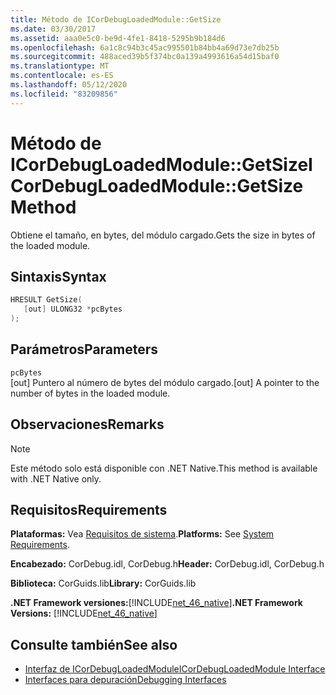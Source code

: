```yaml
---
title: Método de ICorDebugLoadedModule::GetSize
ms.date: 03/30/2017
ms.assetid: aaa0e5c0-be9d-4fe1-8418-5295b9b184d6
ms.openlocfilehash: 6a1c8c94b3c45ac995501b84bb4a69d73e7db25b
ms.sourcegitcommit: 488aced39b5f374bc0a139a4993616a54d15baf0
ms.translationtype: MT
ms.contentlocale: es-ES
ms.lasthandoff: 05/12/2020
ms.locfileid: "83209856"
---
```

# <a name="icordebugloadedmodulegetsize-method"></a><span data-ttu-id="d8fb2-102">Método de ICorDebugLoadedModule::GetSize</span><span class="sxs-lookup"><span data-stu-id="d8fb2-102">ICorDebugLoadedModule::GetSize Method</span></span>
<span data-ttu-id="d8fb2-103">Obtiene el tamaño, en bytes, del módulo cargado.</span><span class="sxs-lookup"><span data-stu-id="d8fb2-103">Gets the size in bytes of the loaded module.</span></span>  
  
## <a name="syntax"></a><span data-ttu-id="d8fb2-104">Sintaxis</span><span class="sxs-lookup"><span data-stu-id="d8fb2-104">Syntax</span></span>  
  
```cpp  
HRESULT GetSize(  
   [out] ULONG32 *pcBytes  
);  
```  
  
## <a name="parameters"></a><span data-ttu-id="d8fb2-105">Parámetros</span><span class="sxs-lookup"><span data-stu-id="d8fb2-105">Parameters</span></span>  
 `pcBytes`  
 <span data-ttu-id="d8fb2-106">[out] Puntero al número de bytes del módulo cargado.</span><span class="sxs-lookup"><span data-stu-id="d8fb2-106">[out] A pointer to the number of bytes in the loaded module.</span></span>  
  
## <a name="remarks"></a><span data-ttu-id="d8fb2-107">Observaciones</span><span class="sxs-lookup"><span data-stu-id="d8fb2-107">Remarks</span></span>  
  
> [!NOTE]
> <span data-ttu-id="d8fb2-108">Este método solo está disponible con .NET Native.</span><span class="sxs-lookup"><span data-stu-id="d8fb2-108">This method is available with .NET Native only.</span></span>  
  
## <a name="requirements"></a><span data-ttu-id="d8fb2-109">Requisitos</span><span class="sxs-lookup"><span data-stu-id="d8fb2-109">Requirements</span></span>  
 <span data-ttu-id="d8fb2-110">**Plataformas:** Vea [Requisitos de sistema](../../get-started/system-requirements.md).</span><span class="sxs-lookup"><span data-stu-id="d8fb2-110">**Platforms:** See [System Requirements](../../get-started/system-requirements.md).</span></span>  
  
 <span data-ttu-id="d8fb2-111">**Encabezado:** CorDebug.idl, CorDebug.h</span><span class="sxs-lookup"><span data-stu-id="d8fb2-111">**Header:** CorDebug.idl, CorDebug.h</span></span>  
  
 <span data-ttu-id="d8fb2-112">**Biblioteca:** CorGuids.lib</span><span class="sxs-lookup"><span data-stu-id="d8fb2-112">**Library:** CorGuids.lib</span></span>  
  
 <span data-ttu-id="d8fb2-113">**.NET Framework versiones:**[!INCLUDE[net_46_native](../../../../includes/net-46-native-md.md)]</span><span class="sxs-lookup"><span data-stu-id="d8fb2-113">**.NET Framework Versions:** [!INCLUDE[net_46_native](../../../../includes/net-46-native-md.md)]</span></span>  
  
## <a name="see-also"></a><span data-ttu-id="d8fb2-114">Consulte también</span><span class="sxs-lookup"><span data-stu-id="d8fb2-114">See also</span></span>

- [<span data-ttu-id="d8fb2-115">Interfaz de ICorDebugLoadedModule</span><span class="sxs-lookup"><span data-stu-id="d8fb2-115">ICorDebugLoadedModule Interface</span></span>](icordebugloadedmodule-interface.md)
- [<span data-ttu-id="d8fb2-116">Interfaces para depuración</span><span class="sxs-lookup"><span data-stu-id="d8fb2-116">Debugging Interfaces</span></span>](debugging-interfaces.md)
